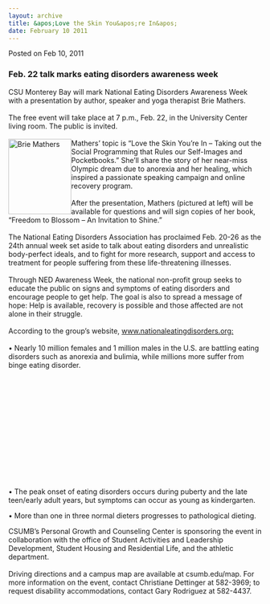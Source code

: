 ```yaml
---
layout: archive
title: &apos;Love the Skin You&apos;re In&apos;
date: February 10 2011
---
```





<span class="date">Posted on Feb 10, 2011    </span>
<h3>Feb. 22 talk marks eating disorders awareness week</h3>
<p>CSU Monterey Bay will mark National Eating Disorders Awareness
Week with a presentation by author, speaker and yoga therapist Brie
Mathers.<br>
<br>
The free event will take place at 7 p.m., Feb. 22, in the
University Center living room. The public is invited.<br>
<br>
<img alt="Brie Mathers" src="http://news.csumb.edu/sites/default/files/65/attachments/news/images/mathers.jpg" style="float:left; width:125px; height:150px">Mathers&#x2019; topic is
&#x201C;Love the Skin You&#x2019;re In &#x2013; Taking out the Social Programming that
Rules our Self-Images and Pocketbooks.&#x201D; She&#x2019;ll share the story of
her near-miss Olympic dream due to anorexia and her healing, which
inspired a passionate speaking campaign and online recovery
program.<br>
<br>
After the presentation, Mathers (pictured at left) will be
available for questions and will sign copies of her book, &#x201C;Freedom
to Blossom &#x2013; An Invitation to Shine.&#x201D;<br>
<br>
The National Eating Disorders Association has proclaimed Feb. 20-26
as the 24th annual week set aside to talk about eating disorders
and unrealistic body-perfect ideals, and to fight for more
research, support and access to treatment for people suffering from
these life-threatening illnesses.<br>
<br>
Through NED Awareness Week, the national non-profit group seeks to
educate the public on signs and symptoms of eating disorders and
encourage people to get help. The goal is also to spread a message
of hope: Help is available, recovery is possible and those affected
are not alone in their struggle.<br>
<br>
According to the group&#x2019;s website, <a href="http://www.nationaleatingdisorders.org" title="www.nationaleatingdisorders.org:">www.nationaleatingdisorders.org:</a><br>

<br>
&#x2022; Nearly 10 million females and 1 million males in the U.S. are
battling eating disorders such as anorexia and bulimia, while
millions more suffer from binge eating disorder.</br></br></br></br></br></br></br></br></br></br></img></br></br></br></br></p>
<p>&#x2022; The peak onset of eating disorders occurs during puberty and
the late teen/early adult years, but symptoms can occur as young as
kindergarten.</p>
<p>&#x2022; More than one in three normal dieters progresses to
pathological dieting.</p>
<p>CSUMB&#x2019;s Personal Growth and Counseling Center is sponsoring the
event in collaboration with the office of Student Activities and
Leadership Development, Student Housing and Residential Life, and
the athletic department.<br>
<br>
Driving directions and a campus map are available at csumb.edu/map.
For more information on the event, contact Christiane Dettinger at
582-3969; to request disability accommodations, contact Gary
Rodriguez at 582-4437.<br>
&#xA0;</br></br></br></p>





